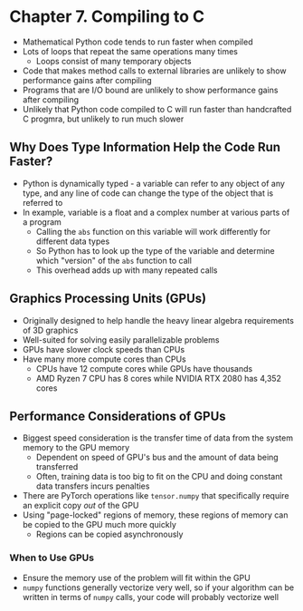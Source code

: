 # Chapter 7. Compiling to C

* Mathematical Python code tends to run faster when compiled
* Lots of loops that repeat the same operations many times
  * Loops consist of many temporary objects
* Code that makes method calls to external libraries are unlikely to show performance gains after compiling
* Programs that are I/O bound are unlikely to show performance gains after compiling
* Unlikely that Python code compiled to C will run faster than handcrafted C progmra, but unlikely to run much slower

## Why Does Type Information Help the Code Run Faster?

* Python is dynamically typed - a variable can refer to any object of any type, and any line of code can change the type of the object that is referred to
* In example, variable is a float and a complex number at various parts of a program
  * Calling the `abs` function on this variable will work differently for different data types
  * So Python has to look up the type of the variable and determine which "version" of the `abs` function to call
  * This overhead adds up with many repeated calls

## Graphics Processing Units (GPUs)

* Originally designed to help handle the heavy linear algebra requirements of 3D graphics
* Well-suited for solving easily parallelizable problems
* GPUs have slower clock speeds than CPUs
* Have many more compute cores than CPUs
  * CPUs have 12 compute cores while GPUs have thousands
  * AMD Ryzen 7 CPU has 8 cores while NVIDIA RTX 2080 has 4,352 cores

## Performance Considerations of GPUs

* Biggest speed consideration is the transfer time of data from the system memory to the GPU memory
  * Dependent on speed of GPU's bus and the amount of data being transferred
  * Often, training data is too big to fit on the CPU and doing constant data transfers incurs penalties
* There are PyTorch operations like `tensor.numpy` that specifically require an explicit copy _out_ of the GPU
* Using "page-locked" regions of memory, these regions of memory can be copied to the GPU much more quickly
  * Regions can be copied asynchronously

### When to Use GPUs

* Ensure the memory use of the problem will fit within the GPU
* `numpy` functions generally vectorize very well, so if your algorithm can be written in terms of `numpy` calls, your code will probably vectorize well


